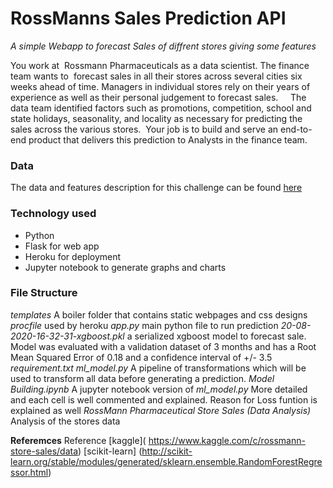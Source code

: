 # RossManns Sales Prediction API
*A simple Webapp to forecast Sales of diffrent stores giving some features*

You work at ​ Rossmann Pharmaceuticals​  as a data scientist. The finance team wants to 
forecast sales in all their stores across several cities six weeks ahead of time. Managers in individual stores rely on their years of experience as well as their personal judgement to forecast sales.  
 
The data team identified factors such as promotions, competition, school and state holidays,
seasonality, and locality as necessary for predicting the sales across the various stores. 
Your job is to build and serve an end-to-end product that delivers this prediction to Analysts in the finance team.  

### Data
The data and features description for this challenge can be found [here](https://www.kaggle.com/c/rossmann-store-sales/data)

### Technology used
<ul>
    <li>Python</li>
    <li>Flask for web app</li> 
    <li>Heroku  for deployment</li> 
    <li>Jupyter notebook to generate graphs and charts</li>
</ul>

### File Structure

*templates*
    A boiler folder that contains static webpages and css designs <br>
*procfile* used by heroku 
*app.py* main python file to run prediction
*20-08-2020-16-32-31-xgboost.pkl* a serialized xgboost model to forecast sale. Model was evaluated with a validation dataset of 3 months and has a Root Mean Squared Error of 0.18 and a confidence interval of +/- 3.5
*requirement.txt*
*ml_model.py* A pipeline of transformations which will be used to transform all data before generating a prediction.
*Model Building.ipynb* A jupyter notebook version of *ml_model.py* More detailed and each cell is well commented and explained. Reason for Loss funtion is explained as well 
*RossMann Pharmaceutical Store Sales (Data Analysis)* Analysis of the stores data


**Referemces**
Reference 
[kaggle]​(​ https://www.kaggle.com/c/rossmann-store-sales/data)
[scikit-learn] (http://scikit-learn.org/stable/modules/generated/sklearn.ensemble.RandomForestRegressor.html)
 
 